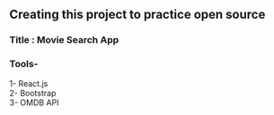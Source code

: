 ## Creating this project to practice open source

### Title : Movie Search App

### Tools-

1- React.js <br>
2- Bootstrap <br>
3- OMDB API <br>
